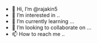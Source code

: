 - 👋 Hi, I’m @rajakin5
- 👀 I’m interested in ..
- 🌱 I’m currently learning ...
- 💞️ I’m looking to collaborate on ...
- 📫 How to reach me ..

<!---
rajakin5/rajakin5 is a ✨ special ✨ repository because its `README.md` (this file) appears on your GitHub profile.
You can click the Preview link to take a look at your changes.
--->
